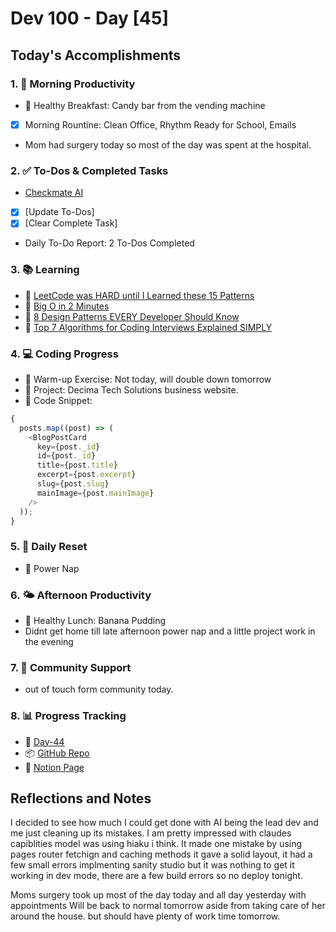 # Dev 100 - Day [45]

## Today's Accomplishments

### 1. 🌅 Morning Productivity

- 🍳 Healthy Breakfast: Candy bar from the vending machine
- [x] Morning Rountine: Clean Office, Rhythm Ready for School, Emails
- Mom had surgery today so most of the day was spent at the hospital.

### 2. ✅ To-Dos & Completed Tasks

- [Checkmate AI](https://checkmate-ai.vercel.app/)
- [x] [Update To-Dos]
- [x] [Clear Complete Task]
- Daily To-Do Report: 2 To-Dos Completed

### 3. 📚 Learning

- 🔗 [LeetCode was HARD until I Learned these 15 Patterns](https://www.youtube.com/watch?v=DjYZk8nrXVY)
- 🔗 [Big O in 2 Minutes](https://www.youtube.com/watch?v=4TUgqm2gJkE)
- 🔗 [8 Design Patterns EVERY Developer Should Know](https://www.youtube.com/watch?v=tAuRQs_d9F8)
- 🔗 [Top 7 Algorithms for Coding Interviews Explained SIMPLY](https://www.youtube.com/watch?v=kp3fCihUXEg)

### 4. 💻 Coding Progress

- 🧠 Warm-up Exercise: Not today, will double down tomorrow
- 🦺 Project: Decima Tech Solutions business website. 
- 📝 Code Snippet:

```javascript
{
  posts.map((post) => (
    <BlogPostCard
      key={post._id}
      id={post._id}
      title={post.title}
      excerpt={post.excerpt}
      slug={post.slug}
      mainImage={post.mainImage}
    />
  ));
}
```

### 5. 🔄 Daily Reset

- 🧘 Power Nap

### 6. 🌤️ Afternoon Productivity

- 🍱 Healthy Lunch: Banana Pudding
- Didnt get home till late afternoon power nap and a little project work in the evening

### 7. 🤝 Community Support

- out of touch form community today.

### 8. 📊 Progress Tracking

- 🏫 [Day-44](https://www.skool.com/universityofcode/dev-100-day-44)
- 📦 [GitHub Repo](https://github.com/Digitl-Alchemyst/dev100/blob/main/Day-44/day44.md)
- 📄 [Notion Page](https://liberating-galley-48d.notion.site/Dev100-Coding-Lifestyle-Challenge-a85ec9fba3ce41f3b29d581a1a85d92b?pvs=4)

## Reflections and Notes

I decided to see how much I could get done with AI being the lead dev and me just cleaning up its mistakes. I am pretty impressed with claudes capiblities model was using hiaku i think. It made one mistake by using pages router fetchign and caching methods it gave a solid layout, it had a few small errors implmenting sanity studio but it was nothing to get it working in dev mode, there are a few build errors so no deploy tonight. 

Moms surgery took up most of the day today and all day yesterday with appointments Will be back to normal tomorrow aside from taking care of her around the house. but should have plenty of work time tomorrow.